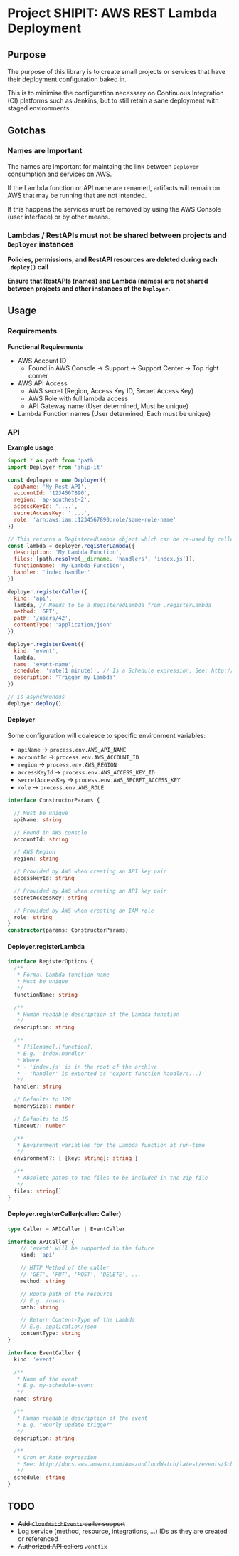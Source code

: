 # Project SHIPIT: AWS REST Lambda Deployment

## Purpose
The purpose of this library is to create small projects or services that have their deployment configuration baked in.

This is to minimise the configuration necessary on Continuous Integration (CI) platforms such as Jenkins,
but to still retain a sane deployment with staged environments.

## Gotchas

### Names are Important

The names are important for maintaing the link between `Deployer` consumption and services on AWS.

If the Lambda function or API name are renamed, artifacts will remain on AWS that may be running that are not intended.

If this happens the services must be removed by using the AWS Console (user interface) or by other means.

### Lambdas / RestAPIs must not be shared between projects and `Deployer` instances

**Policies, permissions, and RestAPI resources are deleted during each `.deploy()` call**

**Ensure that RestAPIs (names) and Lambda (names) are not shared between projects and other instances of the `Deployer`.**

## Usage

### Requirements

**Functional Requirements**
- AWS Account ID
  - Found in AWS Console -> Support -> Support Center -> Top right corner
- AWS API Access
  - AWS secret (Region, Access Key ID, Secret Access Key)
  - AWS Role with full lambda access
  - API Gateway name (User determined, Must be unique)
- Lambda Function names (User determined, Each must be unique)

### API

**Example usage**
```js
import * as path from 'path'
import Deployer from 'ship-it'

const deployer = new Deployer({
  apiName: 'My Rest API',
  accountId: '1234567890',
  region: 'ap-southest-2',
  accessKeyId: '....',
  secretAccessKey: '....',
  role: 'arn:aws:iam::1234567890:role/some-role-name'
})

// This returns a RegisteredLambda object which can be re-used by callers
const lambda = deployer.registerLambda({
  description: 'My Lambda Function',
  files: [path.resolve(__dirname, 'handlers', 'index.js')],
  functionName: 'My-Lambda-Function',
  handler: 'index.handler'
})

deployer.registerCaller({
  kind: 'api',
  lambda, // Needs to be a RegisteredLambda from .registerLambda
  method: 'GET',
  path: '/users/42',
  contentType: 'application/json'
})

deployer.registerEvent({
  kind: 'event',
  lambda,
  name: 'event-name',
  schedule: 'rate(1 minute)', // Is a Schedule expression, See: http://docs.aws.amazon.com/AmazonCloudWatch/latest/events/ScheduledEvents.html
  description: 'Trigger my Lambda'
})

// Is asynchronous
deployer.deploy()
```

#### Deployer

Some configuration will coalesce to specific environment variables:
- `apiName` -> `process.env.AWS_API_NAME`
- `accountId` -> `process.env.AWS_ACCOUNT_ID`
- `region` -> `process.env.AWS_REGION`
- `accessKeyId` -> `process.env.AWS_ACCESS_KEY_ID`
- `secretAccessKey` -> `process.env.AWS_SECRET_ACCESS_KEY`
- `role` -> `process.env.AWS_ROLE`

```ts
interface ConstructorParams {

  // Must be unique
  apiName: string

  // Found in AWS console
  accountId: string

  // AWS Region
  region: string

  // Provided by AWS when creating an API key pair
  accesskeyId: string

  // Provided by AWS when creating an API key pair
  secretAccessKey: string

  // Provided by AWS when creating an IAM role
  role: string
}
constructor(params: ConstructorParams)
```

#### Deployer.registerLambda

```ts
interface RegisterOptions {
  /**
   * Formal Lambda function name
   * Must be unique
   */
  functionName: string

  /**
   * Human readable description of the Lambda function
   */
  description: string

  /**
   * [filename].[function].
   * E.g. 'index.handler'
   * Where:
   * - 'index.js' is in the root of the archive
   * - 'handler' is exported as 'export function handler(...)'
   */
  handler: string

  // Defaults to 128
  memorySize?: number

  // Defaults to 15
  timeout?: number

  /**
   * Environment variables for the Lambda function at run-time
   */
  environment?: { [key: string]: string }

  /**
   * Absolute paths to the files to be included in the zip file
   */
  files: string[]
}

```

#### Deployer.registerCaller(caller: Caller)

```ts
type Caller = APICaller | EventCaller
```

```ts
interface APICaller {
    // 'event' will be supported in the future
    kind: 'api'

    // HTTP Method of the caller
    // 'GET', 'PUT', 'POST', 'DELETE', ...
    method: string

    // Route path of the resource
    // E.g. /users
    path: string

    // Return Content-Type of the Lambda
    // E.g. application/json
    contentType: string
}
```
```ts
interface EventCaller {
  kind: 'event'

  /**
   * Name of the event
   * E.g. my-schedule-event
   */
  name: string

  /**
   * Human readable description of the event
   * E.g. "Hourly update trigger"
   */
  description: string

  /**
   * Cron or Rate expression
   * See: http://docs.aws.amazon.com/AmazonCloudWatch/latest/events/ScheduledEvents.html
   */
  schedule: string
}
```

## TODO
- ~~Add `CloudWatchEvents` caller support~~
- Log service (method, resource, integrations, ...) IDs as they are created or referenced
- ~~Authorized API callers~~ `wontfix`